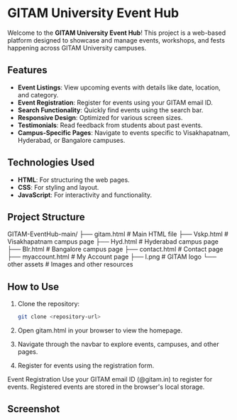 # GITAM University Event Hub

Welcome to the **GITAM University Event Hub**! This project is a web-based platform designed to showcase and manage events, workshops, and fests happening across GITAM University campuses.

## Features

- **Event Listings**: View upcoming events with details like date, location, and category.
- **Event Registration**: Register for events using your GITAM email ID.
- **Search Functionality**: Quickly find events using the search bar.
- **Responsive Design**: Optimized for various screen sizes.
- **Testimonials**: Read feedback from students about past events.
- **Campus-Specific Pages**: Navigate to events specific to Visakhapatnam, Hyderabad, or Bangalore campuses.

## Technologies Used

- **HTML**: For structuring the web pages.
- **CSS**: For styling and layout.
- **JavaScript**: For interactivity and functionality.

## Project Structure
GITAM-EventHub-main/ ├── gitam.html # Main HTML file ├── Vskp.html # Visakhapatnam campus page ├── Hyd.html # Hyderabad campus page ├── Blr.html # Bangalore campus page ├── contact.html # Contact page ├── myaccount.html # My Account page ├── l.png # GITAM logo └── other assets # Images and other resources

## How to Use

1. Clone the repository:
   ```bash
   git clone <repository-url>
   ```

2. Open gitam.html in your browser to view the homepage.
3. Navigate through the navbar to explore events, campuses, and other pages.
4. Register for events using the registration form.

Event Registration
Use your GITAM email ID (@gitam.in) to register for events.
Registered events are stored in the browser's local storage.

## Screenshot




